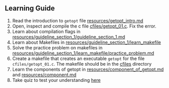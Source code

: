 ## Learning Guide
1. Read the introduction to `getopt` file [resources/getopt_intro.md](https://github.com/Berthran/C_Lessons/blob/main/getopt/resources/getopt_intro.md)
2. Open, inspect and compile the c file [cfiles/getopt_01.c](https://github.com/Berthran/C_Lessons/blob/main/getopt/cfiles/getopt_01.c). Fix the error.
3. Learn about compilation flags in [resources/guideline_section_1/guideline_section_1.md](https://github.com/Berthran/C_Lessons/blob/main/getopt/resources/guideline_section_1/guideline_section_1.md)
4. Learn about 	Makefiles in [resources/guideline_section_1/learn_makefile](https://github.com/Berthran/C_Lessons/blob/main/getopt/resources/guideline_section_1/learn_makefile)
5. Solve the practice problem on makefiles in [resources/guideline_section_1/learn_makefile/practice_problem.md](https://github.com/Berthran/C_Lessons/blob/main/getopt/resources/guideline_section_1/learn_makefile/practice_problem.md)
6. Create a makefile that creates an executable `getopt` for the file `cfiles/getopt_01.c`. The makefile should be in the [cfiles](https://github.com/Berthran/C_Lessons/blob/main/getopt/cfiles/) directory
7. Learn the components of getopt in [resources/component_of_getopt.md](https://github.com/Berthran/C_Lessons/blob/main/getopt/resources/component_of_getopt.md) and [resources/component.md](https://github.com/Berthran/C_Lessons/blob/main/getopt/resources/component.md)
8. Take quiz to test your understanding [here](https://docs.google.com/presentation/d/1P3_NKXdsfoTt7OdUGgkEbOBZVMqBtPtgSzkGbtCo15Q/edit#slide=id.g2a471a9d196_1_221)
